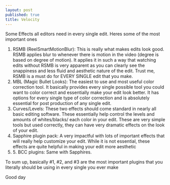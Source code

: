 ```yaml
---
layout: post
published: true
title: Velocity
---
```


Some Effects all editors need in every single edit. Heres some of the most important ones
<ol>
	<li>RSMB (ReelSmartMotionBlur): This is really what makes edits look good. RSMB applies blur to whenever there is motion in the video (degree is based on degree of motion). It applies it in such a way that watching edits without RSMB is very apparent as you can clearly see the snappiness and less fluid and aesthetic nature of the edit. Trust me, RSMB is a must do for EVERY SINGLE edit that you make.</li>

 <li>MBL (Magic Bullet Looks): The easiest to use and most useful color correction tool. It basically provides every single possible tool you could want to color correct and essentially make your edit look better. It has options for every single type of color correction and is absolutely essential for post production of any single edit.</li>

<li>Curves/Levels: These two effects should come standard in nearly all basic editing software. These essentially help control the levels and amounts of whites/blacks/ each color in your edit. These are very simple tools but used correctly, they can have very dramatic effects on the look of your edit.</li>

<li>Sapphire plugin pack: A very impactful with lots of important effects that will really help customize your edit. While it is not essential, these effects are quite helpful in making your edit more aesthetic</li>

<li>5. BCC plugins: Same with Sapphires.</li>
</ol>
To sum up, basically #1, #2, and #3 are the most important plugins that you literally should be using in every single you ever make

Good day
